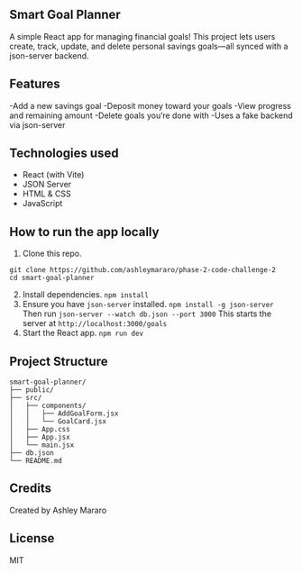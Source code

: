## Smart Goal Planner
A simple React app for managing financial goals! This project lets users create, track, update, and delete personal savings goals—all synced with a json-server backend.



## Features
-Add a new savings goal
-Deposit money toward your goals
-View progress and remaining amount
-Delete goals you’re done with
-Uses a fake backend via json-server

## Technologies used
- React (with Vite)
- JSON Server
- HTML & CSS
- JavaScript

## How to run the app locally
1. Clone this repo.
```
git clone https://github.com/ashleymararo/phase-2-code-challenge-2
cd smart-goal-planner
```
2. Install dependencies.
```npm install```
3. Ensure you have ```json-server``` installed.
```npm install -g json-server```
Then run
```json-server --watch db.json --port 3000```
This starts the server at ```http://localhost:3000/goals```
4. Start the React app.
```npm run dev```

## Project Structure

    smart-goal-planner/
    ├── public/
    ├── src/
    │   ├── components/
    │   │   ├── AddGoalForm.jsx
    │   │   └── GoalCard.jsx
    │   ├── App.css
    │   ├── App.jsx
    │   └── main.jsx
    ├── db.json
    └── README.md

## Credits
Created by Ashley Mararo

## License
MIT